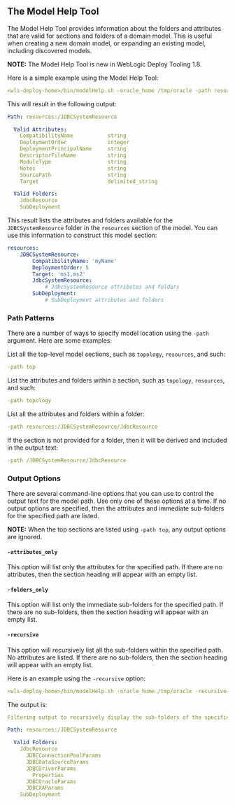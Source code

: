 ## The Model Help Tool

The Model Help Tool provides information about the folders and attributes that are valid for sections and folders of a domain model. This is useful when creating a new domain model, or expanding an existing model, including discovered models.

**NOTE:** The Model Help Tool is new in WebLogic Deploy Tooling 1.8.

Here is a simple example using the Model Help Tool:
```yaml
<wls-deploy-home>/bin/modelHelp.sh -oracle_home /tmp/oracle -path resources:/JDBCSystemResource
```
This will result in the following output:
```yaml
Path: resources:/JDBCSystemResource

  Valid Attributes:
    CompatibilityName           string
    DeploymentOrder             integer
    DeploymentPrincipalName     string
    DescriptorFileName          string
    ModuleType                  string
    Notes                       string
    SourcePath                  string
    Target                      delimited_string

  Valid Folders:
    JdbcResource
    SubDeployment
```
This result lists the attributes and folders available for the `JDBCSystemResource` folder in the `resources` section of the model. You can use this information to construct this model section:
```yaml
resources:
    JDBCSystemResource:
        CompatibilityName: 'myName'
        DeploymentOrder: 5
        Target: 'ms1,ms2'
        JdbcSystemResource:
            # JdbcSystemResource attributes and folders
        SubDeployment:
            # SubDeployment attributes and folders
```

### Path Patterns
There are a number of ways to specify model location using the `-path` argument. Here are some examples:
 
List all the top-level model sections, such as `topology`, `resources`, and such:
```yaml
-path top
```
 
List the attributes and folders within a section, such as `topology`, `resources`, and such:
```yaml
-path topology
```
 
List all the attributes and folders within a folder:
```yaml
-path resources:/JDBCSystemResource/JdbcResource
```
 
If the section is not provided for a folder, then it will be derived and included in the output text:
```yaml
-path /JDBCSystemResource/JdbcResource
```

### Output Options
There are several command-line options that you can use to control the output text for the model path. Use only one of these options at a time. If no output options are specified, then the attributes and immediate sub-folders for the specified path are listed.

**NOTE:** 
When the top sections are listed using ```-path top```, any output options are ignored.  

#### ```-attributes_only```
This option will list only the attributes for the specified path. If there are no attributes, then the section heading will appear with an empty list.

#### ```-folders_only```
This option will list only the immediate sub-folders for the specified path. If there are no sub-folders, then the section heading will appear with an empty list.

#### ```-recursive```
This option will recursively list all the sub-folders within the specified path. No attributes are listed. If there are no sub-folders, then the section heading will appear with an empty list.
  
Here is an example using the `-recursive` option:
```yaml
<wls-deploy-home>/bin/modelHelp.sh -oracle_home /tmp/oracle -recursive -path resources:/JDBCSystemResource
```
The output is:
```yaml
Filtering output to recursively display the sub-folders of the specified model section or path

Path: resources:/JDBCSystemResource

  Valid Folders:
    JdbcResource
      JDBCConnectionPoolParams
      JDBCDataSourceParams
      JDBCDriverParams
        Properties
      JDBCOracleParams
      JDBCXAParams
    SubDeployment
```
